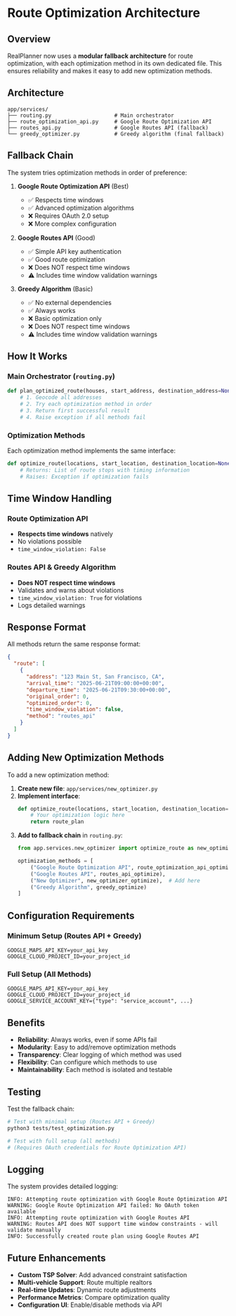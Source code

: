 # Route Optimization Architecture

## Overview

RealPlanner now uses a **modular fallback architecture** for route optimization, with each optimization method in its own dedicated file. This ensures reliability and makes it easy to add new optimization methods.

## Architecture

```
app/services/
├── routing.py                    # Main orchestrator
├── route_optimization_api.py     # Google Route Optimization API
├── routes_api.py                 # Google Routes API (fallback)
└── greedy_optimizer.py           # Greedy algorithm (final fallback)
```

## Fallback Chain

The system tries optimization methods in order of preference:

1. **Google Route Optimization API** (Best)
   - ✅ Respects time windows
   - ✅ Advanced optimization algorithms
   - ❌ Requires OAuth 2.0 setup
   - ❌ More complex configuration

2. **Google Routes API** (Good)
   - ✅ Simple API key authentication
   - ✅ Good route optimization
   - ❌ Does NOT respect time windows
   - ⚠️ Includes time window validation warnings

3. **Greedy Algorithm** (Basic)
   - ✅ No external dependencies
   - ✅ Always works
   - ❌ Basic optimization only
   - ❌ Does NOT respect time windows
   - ⚠️ Includes time window validation warnings

## How It Works

### Main Orchestrator (`routing.py`)

```python
def plan_optimized_route(houses, start_address, destination_address=None):
    # 1. Geocode all addresses
    # 2. Try each optimization method in order
    # 3. Return first successful result
    # 4. Raise exception if all methods fail
```

### Optimization Methods

Each optimization method implements the same interface:

```python
def optimize_route(locations, start_location, destination_location=None, start_ts=None):
    # Returns: List of route stops with timing information
    # Raises: Exception if optimization fails
```

## Time Window Handling

### Route Optimization API
- **Respects time windows** natively
- No violations possible
- `time_window_violation: False`

### Routes API & Greedy Algorithm
- **Does NOT respect time windows**
- Validates and warns about violations
- `time_window_violation: True` for violations
- Logs detailed warnings

## Response Format

All methods return the same response format:

```json
{
  "route": [
    {
      "address": "123 Main St, San Francisco, CA",
      "arrival_time": "2025-06-21T09:00:00+00:00",
      "departure_time": "2025-06-21T09:30:00+00:00",
      "original_order": 0,
      "optimized_order": 0,
      "time_window_violation": false,
      "method": "routes_api"
    }
  ]
}
```

## Adding New Optimization Methods

To add a new optimization method:

1. **Create new file**: `app/services/new_optimizer.py`
2. **Implement interface**:
   ```python
   def optimize_route(locations, start_location, destination_location=None, start_ts=None):
       # Your optimization logic here
       return route_plan
   ```
3. **Add to fallback chain** in `routing.py`:
   ```python
   from app.services.new_optimizer import optimize_route as new_optimizer_optimize
   
   optimization_methods = [
       ("Google Route Optimization API", route_optimization_api_optimize),
       ("Google Routes API", routes_api_optimize),
       ("New Optimizer", new_optimizer_optimize),  # Add here
       ("Greedy Algorithm", greedy_optimize)
   ]
   ```

## Configuration Requirements

### Minimum Setup (Routes API + Greedy)
```env
GOOGLE_MAPS_API_KEY=your_api_key
GOOGLE_CLOUD_PROJECT_ID=your_project_id
```

### Full Setup (All Methods)
```env
GOOGLE_MAPS_API_KEY=your_api_key
GOOGLE_CLOUD_PROJECT_ID=your_project_id
GOOGLE_SERVICE_ACCOUNT_KEY={"type": "service_account", ...}
```

## Benefits

- **Reliability**: Always works, even if some APIs fail
- **Modularity**: Easy to add/remove optimization methods
- **Transparency**: Clear logging of which method was used
- **Flexibility**: Can configure which methods to use
- **Maintainability**: Each method is isolated and testable

## Testing

Test the fallback chain:

```bash
# Test with minimal setup (Routes API + Greedy)
python3 tests/test_optimization.py

# Test with full setup (all methods)
# (Requires OAuth credentials for Route Optimization API)
```

## Logging

The system provides detailed logging:

```
INFO: Attempting route optimization with Google Route Optimization API
WARNING: Google Route Optimization API failed: No OAuth token available
INFO: Attempting route optimization with Google Routes API
WARNING: Routes API does NOT support time window constraints - will validate manually
INFO: Successfully created route plan using Google Routes API
```

## Future Enhancements

- **Custom TSP Solver**: Add advanced constraint satisfaction
- **Multi-vehicle Support**: Route multiple realtors
- **Real-time Updates**: Dynamic route adjustments
- **Performance Metrics**: Compare optimization quality
- **Configuration UI**: Enable/disable methods via API 